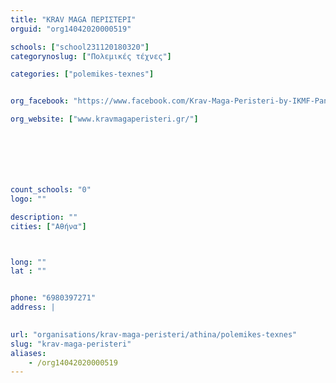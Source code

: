 ```yaml
---
title: "KRAV MAGA ΠΕΡΙΣΤΕΡΙ"
orguid: "org14042020000519"

schools: ["school231120180320"]
categorynoslug: ["Πολεμικές τέχνες"]

categories: ["polemikes-texnes"]


org_facebook: "https://www.facebook.com/Krav-Maga-Peristeri-by-IKMF-Panthera-Leo-Club-398560563506087/"

org_website: ["www.kravmagaperisteri.gr/"]







count_schools: "0"
logo: ""

description: ""
cities: ["Αθήνα"]



long: ""
lat : ""


phone: "6980397271"
address: |
    

url: "organisations/krav-maga-peristeri/athina/polemikes-texnes"
slug: "krav-maga-peristeri"
aliases:
    - /org14042020000519
---
```



